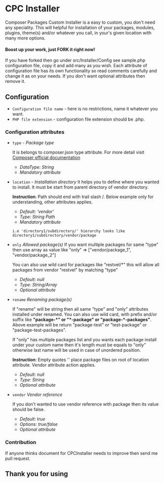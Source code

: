 # CPC Installer 

Composer Packages Custom Installer is a easy to custom, you don't need any speciality. This will helpful for installation of your packages, modules, plugins, theme(s) and/or whatever you call, in your's given location with many more options. 

#### Boost up your work, just FORK it right now!

If you have forked then go under src/Installer/Config see sample.php configuration file, copy it and add many as you wish. Each attribute of configuration file has its own functionality so read comments carefully and change it as on your needs. If you don't want optional attributes then remove it.

## Configuration
- `Configuration file name` - here is no restrictions, name it whatever you want.
- `PHP file extension` - configuration file extension should be .php.

### Configuration attributes

- `type` - _Package type_

    It is belongs to composer.json type attribute. For more detail visit
    [Composer official documentation](https://getcomposer.org/doc/04-schema.md#type)
    
    - _DataType: String_
    - _Mandatory attribute_


- `location` - _Installation directory_
     It helps you to define where you wanted to install. It must be start from
     parent directory of vendor directory.
     
     **Instruction**: Path should end with trail slash /. Below example only for understanding, other attributes applies.
     
     - _Default: 'vendor'_
     - _Type: String Path_
     - _Mandatory attribute_
     
     `
     i.e 'directory1/subdirectory/' hierarchy looks like directory1/subdirectory/vendor/package
     `


- `only` _Allowed package(s)_
     If you want multiple packages for same "type" then use array as value
     like "only" => ["vendor/package_1", "vendor/package_2"]
     
     You can also use wild card for packages like "restvel/*" this will allow
     all packages from vendor "restvel" by matching "type"
     
     - _Default: null_
     - _Type: String/Array_
     - _Optional attribute_


- `rename` _Renaming package(s)_
     
     If "rename" will be string then all same "type" and "only" attributes
     installed under renamed. You can also use wild card, with prefix and/or
     suffix like **"package-\*" or "\*-package" or "package-\*-packages"**.
     Above example will be return "package-test" or "test-package" or "package-test-packages".
     
     If "only" has multiple packages list and you wants each package install
     under your custom name then it's length must be equals to "only" otherwise
     last name will be used in case of unordered position.
     
     **Instruction**: Empty quotes '' place package files on root of location attribute. Vendor attribute action applies.
     
     - _Default: null_
     - _Type: String_
     - _Optional attribute_


- `vendor` _Vendor reference_

    If you don't wanted to use vendor reference with package then its value should
    be false.
    
    - _Default: true_
    - _Options: true/false_
    - _Optional attribute_


### Contribution
If anyone thinks document for CPCInstaller needs to improve then send me pull request.


## Thank you for using